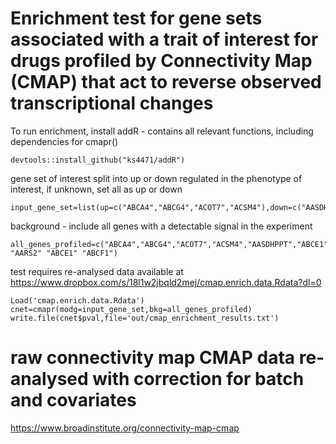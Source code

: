 
# Enrichment test for gene sets associated with a trait of interest for drugs profiled by Connectivity Map (CMAP) that act to reverse observed transcriptional changes

To run enrichment, install addR - contains all relevant functions, including dependencies for cmapr()


```
devtools::install_github("ks4471/addR")
```

gene set of interest split into up or down regulated in the phenotype of interest, if unknown, set all as up or down
```
input_gene_set=list(up=c("ABCA4","ABCG4","ACOT7","ACSM4"),down=c("AASDHPPT","ABCE1","ABHD13","ABRAXAS2"))
```

background - include all genes with a detectable signal in the experiment

```
all_genes_profiled=c("ABCA4","ABCG4","ACOT7","ACSM4","AASDHPPT","ABCE1","ABHD13","ABRAXAS2","AARS" "AARS2" "ABCE1" "ABCF1")
```

test requires re-analysed data available at https://www.dropbox.com/s/18l1w2jbqld2mej/cmap.enrich.data.Rdata?dl=0

```
Load('cmap.enrich.data.Rdata')
cnet=cmapr(modg=input_gene_set,bkg=all_genes_profiled)
write.file(cnet$pval,file='out/cmap_enrichment_results.txt')

```




# raw connectivity map CMAP data re-analysed with correction for batch and covariates
https://www.broadinstitute.org/connectivity-map-cmap

